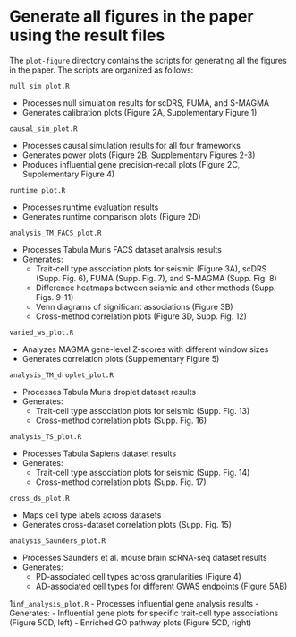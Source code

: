 # Generate all figures in the paper using the result files
The `plot-figure` directory contains the scripts for generating all the figures in the paper. The scripts are organized as follows:

`null_sim_plot.R`
   - Processes null simulation results for scDRS, FUMA, and S-MAGMA
   - Generates calibration plots (Figure 2A, Supplementary Figure 1)

`causal_sim_plot.R`
   - Processes causal simulation results for all four frameworks
   - Generates power plots (Figure 2B, Supplementary Figures 2-3)
   - Produces influential gene precision-recall plots (Figure 2C, Supplementary Figure 4)

`runtime_plot.R`
   - Processes runtime evaluation results
   - Generates runtime comparison plots (Figure 2D)

`analysis_TM_FACS_plot.R`
   - Processes Tabula Muris FACS dataset analysis results
   - Generates:
     - Trait-cell type association plots for seismic (Figure 3A), scDRS (Supp. Fig. 6), FUMA (Supp. Fig. 7), and S-MAGMA (Supp. Fig. 8)
     - Difference heatmaps between seismic and other methods (Supp. Figs. 9-11)
     - Venn diagrams of significant associations (Figure 3B)
     - Cross-method correlation plots (Figure 3D, Supp. Fig. 12)

`varied_ws_plot.R`
   - Analyzes MAGMA gene-level Z-scores with different window sizes
   - Generates correlation plots (Supplementary Figure 5)

`analysis_TM_droplet_plot.R`
   - Processes Tabula Muris droplet dataset results
   - Generates:
     - Trait-cell type association plots for seismic (Supp. Fig. 13)
     - Cross-method correlation plots (Supp. Fig. 16)

`analysis_TS_plot.R`
   - Processes Tabula Sapiens dataset results
   - Generates:
     - Trait-cell type association plots for seismic (Supp. Fig. 14)
     - Cross-method correlation plots (Supp. Fig. 17)

`cross_ds_plot.R`
   - Maps cell type labels across datasets
   - Generates cross-dataset correlation plots (Supp. Fig. 15)

`analysis_Saunders_plot.R`
   - Processes Saunders et al. mouse brain scRNA-seq dataset results
   - Generates:
     - PD-associated cell types across granularities (Figure 4)
     - AD-associated cell types for different GWAS endpoints (Figure 5AB)

1`inf_analysis_plot.R`
    - Processes influential gene analysis results
    - Generates:
      - Influential gene plots for specific trait-cell type associations (Figure 5CD, left)
      - Enriched GO pathway plots (Figure 5CD, right)